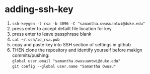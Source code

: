 # adding-ssh-key
1. `ssh-keygen -t rsa -b 4096 -C "samantha.owusuantwi@duke.edu"`  
2. press enter to accept defailt file location for key  
3. press enter to leave passphrase blank  
4. `cat ~/.ssh/id_rsa.pub`  
5. copy and paste key into SSH section of settings in github  
6. THEN clone the repository and identify yourself before makign commits/pushing:  
`global user.email "samantha.owusuantwi@duke.edu"`  
`git config --global user.name "Samantha Owusu"`

